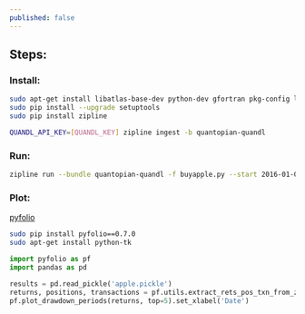 ```yaml
---
published: false
---
```


## Steps:

### Install:

```bash
sudo apt-get install libatlas-base-dev python-dev gfortran pkg-config libfreetype6-dev
sudo pip install --upgrade setuptools
sudo pip install zipline

QUANDL_API_KEY=[QUANDL_KEY] zipline ingest -b quantopian-quandl
```

### Run:

```bash
zipline run --bundle quantopian-quandl -f buyapple.py --start 2016-01-01 --end 2018-01-01 -o apple.pickle
```

### Plot:

[pyfolio](https://quantopian.github.io/pyfolio/notebooks/zipline_algo_example/#extract-metrics)

```bash
sudo pip install pyfolio==0.7.0
sudo apt-get install python-tk
```

```python
import pyfolio as pf
import pandas as pd

results = pd.read_pickle('apple.pickle')
returns, positions, transactions = pf.utils.extract_rets_pos_txn_from_zipline(results)
pf.plot_drawdown_periods(returns, top=5).set_xlabel('Date')


```
